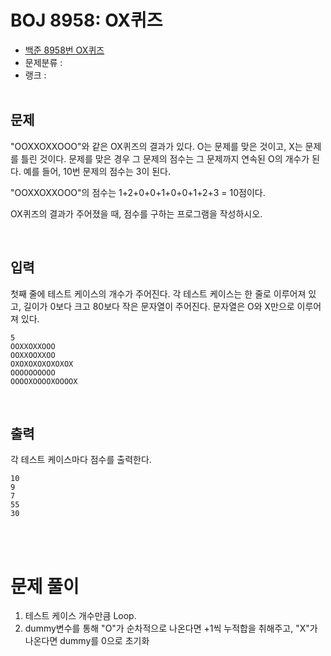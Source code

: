 # BOJ 8958: OX퀴즈

- [백준 8958번 OX퀴즈](https://www.acmicpc.net/problem/8958)
- 문제분류 : 
- 랭크 : 
<br><br>





## 문제

"OOXXOXXOOO"와 같은 OX퀴즈의 결과가 있다. O는 문제를 맞은 것이고, X는 문제를 틀린 것이다. 문제를 맞은 경우 그 문제의 점수는 그 문제까지 연속된 O의 개수가 된다. 예를 들어, 10번 문제의 점수는 3이 된다.

"OOXXOXXOOO"의 점수는 1+2+0+0+1+0+0+1+2+3 = 10점이다.

OX퀴즈의 결과가 주어졌을 때, 점수를 구하는 프로그램을 작성하시오.

<br>



## 입력

첫째 줄에 테스트 케이스의 개수가 주어진다. 각 테스트 케이스는 한 줄로 이루어져 있고, 길이가 0보다 크고 80보다 작은 문자열이 주어진다. 문자열은 O와 X만으로 이루어져 있다.

```
5
OOXXOXXOOO
OOXXOOXXOO
OXOXOXOXOXOXOX
OOOOOOOOOO
OOOOXOOOOXOOOOX
```

<br>



## 출력

각 테스트 케이스마다 점수를 출력한다.

```
10
9
7
55
30
```

<br><br>





# 문제 풀이

1. 테스트 케이스 개수만큼 Loop.
2. dummy변수를 통해 "O"가 순차적으로 나온다면 +1씩 누적합을 취해주고, "X"가 나온다면 dummy를 0으로 초기화




